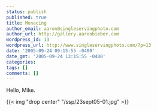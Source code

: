 ```yaml
---
status: publish
published: true
title: Menacing
author_email: aaron@singleservingphoto.com
author_url: http://gallery.aaronbieber.com
wordpress_id: 13
wordpress_url: http://www.singleservingphoto.com/?p=13
date: '2005-09-24 09:15:55 -0400'
date_gmt: '2005-09-24 13:15:55 -0400'
categories:
tags: []
comments: []
---
```

Hello, Mike.

{{< img "drop center" "/ssp/23sept05-01.jpg" >}}
